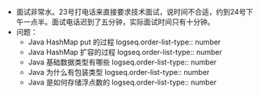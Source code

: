 - 面试非常水。23号打电话来直接要求技术面试，说时间不合适，约到24号下午一点半。面试电话迟到了五分钟，实际面试时间只有十分钟。
- 问题：
	- Java HashMap put 的过程
	  logseq.order-list-type:: number
	- Java HashMap 扩容的过程
	  logseq.order-list-type:: number
	- Java 基础数据类型有哪些
	  logseq.order-list-type:: number
	- Java 为什么有包装类型
	  logseq.order-list-type:: number
	- Java 是如何存储浮点数的
	  logseq.order-list-type:: number